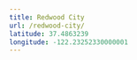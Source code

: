 ```yaml
---
title: Redwood City
url: /redwood-city/
latitude: 37.4863239
longitude: -122.23252330000001
---
```

